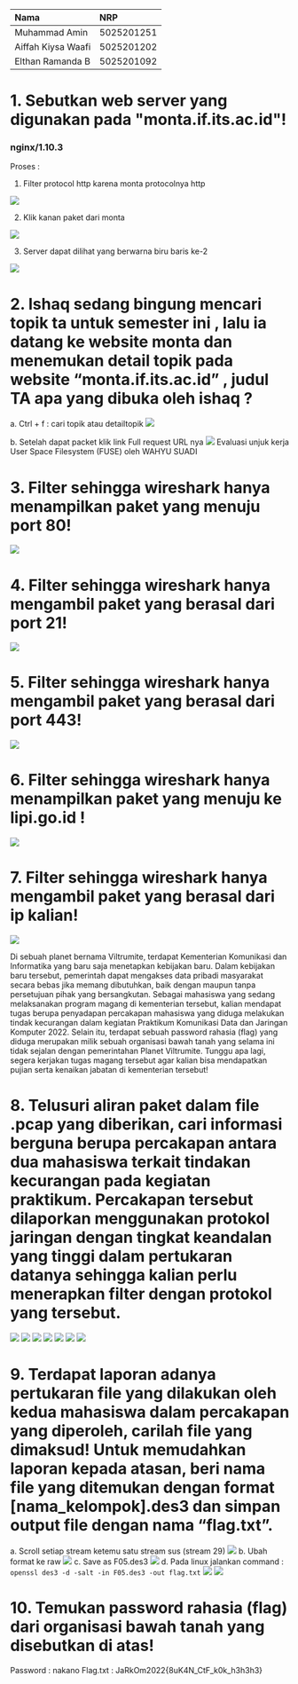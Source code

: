 |     Nama    |     NRP    |
| :--------- |:--------    |
|Muhammad Amin | 5025201251 |
|Aiffah Kiysa Waafi | 5025201202 |
|Elthan Ramanda B | 5025201092 |

# 1.	Sebutkan web server yang digunakan pada "monta.if.its.ac.id"! 
### nginx/1.10.3
Proses :
1. Filter protocol http  karena monta protocolnya http
<img src="image/no1.1.png">

2. Klik kanan paket dari monta 
<img src="image/no1.2.png">

3. Server dapat dilihat yang berwarna biru baris ke-2
<img src="image/no1.3.png">

# 2.	Ishaq sedang bingung mencari topik ta untuk semester ini , lalu ia datang ke website monta dan menemukan detail topik pada website “monta.if.its.ac.id” , judul TA apa yang dibuka oleh ishaq ?
a. Ctrl + f : cari topik atau detailtopik
<img src="image/no2.1.png">

b. Setelah dapat packet klik link Full request URL nya
<img src="image/no2.2.png">
Evaluasi unjuk kerja User Space Filesystem (FUSE) oleh WAHYU SUADI

# 3.	Filter sehingga wireshark hanya menampilkan paket yang menuju port 80! 
<img src="image/no3.png">

# 4.	Filter sehingga wireshark hanya mengambil paket yang berasal dari port 21!
<img src="image/no4.png">

# 5.	Filter sehingga wireshark hanya mengambil paket yang berasal dari port 443!
<img src="image/no5.png">

# 6.	Filter sehingga wireshark hanya menampilkan paket yang menuju ke lipi.go.id !
<img src="image/no6.png">

# 7.	Filter sehingga wireshark hanya mengambil paket yang berasal dari ip kalian!
<img src="image/no7.png">

<p>
Di sebuah planet bernama Viltrumite, terdapat Kementerian Komunikasi dan Informatika yang baru saja menetapkan kebijakan baru. Dalam kebijakan baru tersebut, pemerintah dapat mengakses data pribadi masyarakat secara bebas jika memang dibutuhkan, baik dengan maupun tanpa persetujuan pihak yang bersangkutan. Sebagai mahasiswa yang sedang melaksanakan program magang di kementerian tersebut, kalian mendapat tugas berupa penyadapan percakapan mahasiswa yang diduga melakukan tindak kecurangan dalam kegiatan Praktikum Komunikasi Data dan Jaringan Komputer 2022. Selain itu, terdapat sebuah password rahasia (flag) yang diduga merupakan milik sebuah organisasi bawah tanah yang selama ini tidak sejalan dengan pemerintahan Planet Viltrumite. Tunggu apa lagi, segera kerjakan tugas magang tersebut agar kalian bisa mendapatkan pujian serta kenaikan jabatan di kementerian tersebut!
</p>

# 8.	Telusuri aliran paket dalam file .pcap yang diberikan, cari informasi berguna berupa percakapan antara dua mahasiswa terkait tindakan kecurangan pada kegiatan praktikum. Percakapan tersebut dilaporkan menggunakan protokol jaringan dengan tingkat keandalan yang tinggi dalam pertukaran datanya sehingga kalian perlu menerapkan filter dengan protokol yang tersebut.
<img src="image/no8.1">
<img src="image/no8.2">
<img src="image/no8.3">
<img src="image/no8.4">
<img src="image/no8.5">
<img src="image/no8.6">
<img src="image/no8.7">

# 9.	Terdapat laporan adanya pertukaran file yang dilakukan oleh kedua mahasiswa dalam percakapan yang diperoleh, carilah file yang dimaksud! Untuk memudahkan laporan kepada atasan, beri nama file yang ditemukan dengan format [nama_kelompok].des3 dan simpan output file dengan nama “flag.txt”.
a. Scroll setiap stream ketemu satu stream sus (stream 29)
<img src="image/no9">
b. Ubah format ke raw
<img src="image/no9.1">
c. Save as F05.des3
<img src="image/no9.2">
d. Pada linux jalankan command :
`openssl des3 -d -salt -in F05.des3 -out flag.txt`
<img src="image/no9.3">
<img src="image/no9.4">

# 10.	Temukan password rahasia (flag) dari organisasi bawah tanah yang disebutkan di atas!

Password : nakano
Flag.txt : JaRkOm2022{8uK4N_CtF_k0k_h3h3h3}
